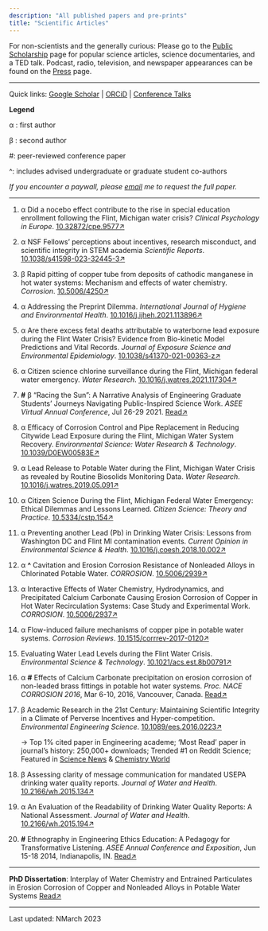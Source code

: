 ```yaml
---
description: "All published papers and pre-prints"
title: "Scientific Articles"
---
```


For non-scientists and the generally curious: Please go to the [Public Scholarship](/public/) page for popular science articles, science documentaries, and a TED talk. Podcast, radio, television, and newspaper appearances can be found on the [Press](/press/) page.

------

Quick links: [Google Scholar](https://scholar.google.com/citations?user=AW-b9OwAAAAJ&hl) | [ORCiD](https://orcid.org/0000-0001-6443-1393) | [Conference Talks](/conference/)

**Legend**

α : first author

β : second author

#: peer-reviewed conference paper

^: includes advised undergraduate or graduate student co-authors

*If you encounter a paywall, please [email](mailto:sidroy@vt.edu) me to request the full paper.*

------


1. α Did a nocebo effect contribute to the rise in special education enrollment following the Flint, Michigan water crisis? *Clinical Psychology in Europe*. [10.32872/cpe.9577↗](https://doi.org/10.32872/cpe.9577)

1. α NSF Fellows’ perceptions about incentives, research misconduct, and scientific integrity in STEM academia *Scientific Reports*. [10.1038/s41598-023-32445-3↗](https://doi.org/10.1038/s41598-023-32445-3)

1. β Rapid pitting of copper tube from deposits of cathodic manganese in hot water systems: Mechanism and effects of water chemistry. *Corrosion*. [10.5006/4250↗](https://doi.org/10.5006/4250)

1. α Addressing the Preprint Dilemma. *International Journal of Hygiene and Environmental Health*. [10.1016/j.ijheh.2021.113896↗](https://doi.org/10.1016/j.ijheh.2021.113896)

1. α Are there excess fetal deaths attributable to waterborne lead exposure during the Flint Water Crisis? Evidence from Bio-kinetic Model Predictions and Vital Records. *Journal of Exposure Science and Environmental Epidemiology*. [10.1038/s41370-021-00363-z↗](https://doi.org/10.1038/s41370-021-00363-z)

1. α Citizen science chlorine surveillance during the Flint, Michigan federal water emergency. *Water Research*. [10.1016/j.watres.2021.117304↗](https://doi.org/10.1016/j.watres.2021.117304)

1. **#** β “Racing the Sun”: A Narrative Analysis of Engineering Graduate Students’ Journeys Navigating Public-Inspired Science Work. *ASEE Virtual Annual Conference*, Jul 26-29 2021. [Read↗](https://peer.asee.org/racing-the-sun-a-narrative-analysis-of-engineering-graduate-students-journeys-navigating-public-inspired-science-work)

3. α Efficacy of Corrosion Control and Pipe Replacement in Reducing Citywide Lead Exposure during the  Flint, Michigan Water System Recovery. *Environmental Science: Water Research & Technology*. [10.1039/D0EW00583E↗](https://doi.org/10.1039/D0EW00583E)

2. α Lead Release to Potable Water during the Flint, Michigan Water Crisis as revealed by Routine Biosolids Monitoring Data. *Water Research*. [10.1016/j.watres.2019.05.091↗](https://pubmed.ncbi.nlm.nih.gov/31177077/)

3. α Citizen Science During the Flint, Michigan Federal Water Emergency: Ethical Dilemmas and Lessons Learned. *Citizen Science: Theory and Practice*. [10.5334/cstp.154↗](https://theoryandpractice.citizenscienceassociation.org/articles/10.5334/cstp.154/)

4. α Preventing another Lead (Pb) in Drinking Water Crisis: Lessons from Washington DC and Flint MI contamination events. *Current Opinion in Environmental Science & Health*. [10.1016/j.coesh.2018.10.002↗](https://www.sciencedirect.com/science/article/pii/S2468584418300424)

5. α **^** Cavitation and Erosion Corrosion Resistance of Nonleaded Alloys in Chlorinated Potable Water. *CORROSION*. [10.5006/2939↗](https://doi.org/10.5006/2939)

6. α Interactive Effects of Water Chemistry, Hydrodynamics, and Precipitated Calcium Carbonate Causing Erosion Corrosion of Copper in Hot Water Recirculation Systems: Case Study and Experimental Work. *CORROSION*. [10.5006/2937↗](https://doi.org/10.5006/2937)

7. α Flow-induced failure mechanisms of copper pipe in potable water systems. *Corrosion Reviews*. [10.1515/corrrev-2017-0120↗](https://doi.org/10.1515/corrrev-2017-0120)

8. Evaluating Water Lead Levels during the Flint Water Crisis. *Environmental Science & Technology*. [10.1021/acs.est.8b00791↗](https://pubs.acs.org/doi/10.1021/acs.est.8b00791)

9. α **#** Effects of Calcium Carbonate precipitation on erosion corrosion of non-leaded brass fittings in potable hot water systems. *Proc. NACE CORROSION 2016*, Mar 6-10, 2016, Vancouver, Canada. [Read↗](https://store.nace.org/effects-of-water-hardness-precipitation-on-erosion-corrosion-of-lead-free-brass-fittings-in-potabl)

10. β Academic Research in the 21st Century: Maintaining Scientific Integrity in a Climate of Perverse     Incentives and Hyper-competition. *Environmental Engineering Science*. [10.1089/ees.2016.0223↗](https://www.ncbi.nlm.nih.gov/pmc/articles/PMC5206685/)
    
    → Top 1% cited paper in Engineering academe; ‘Most Read’ paper in journal’s history: 250,000+ downloads; Trended #1 on Reddit Science; Featured in [Science News](https://www.sciencenews.org/blog/scicurious/blame-bad-incentives-bad-science?tgt=nr) & [Chemistry World](https://www.chemistryworld.com/opinion/time-to-revolt-against-impact-factors/1017517.article)
    
11. β Assessing clarity of message communication for mandated USEPA drinking water quality reports. *Journal of Water and Health*. [10.2166/wh.2015.134↗](https://doi.org/10.2166/wh.2015.134)

12. α An Evaluation of the Readability of Drinking Water Quality Reports: A National Assessment. *Journal of Water and Health*. [10.2166/wh.2015.194↗](https://doi.org/10.2166/wh.2015.194)

13. **#** Ethnography in Engineering Ethics Education: A Pedagogy for Transformative Listening. *ASEE Annual Conference and Exposition*, Jun 15-18 2014, Indianapolis, IN. [Read↗](https://www.asee.org/public/conferences/32/papers/10155/view)

------

**PhD Dissertation**: Interplay of Water Chemistry and Entrained Particulates in Erosion Corrosion of Copper and Nonleaded Alloys in Potable Water Systems [Read↗](https://vtechworks.lib.vt.edu/handle/10919/82668)

------

Last updated: NMarch 2023
